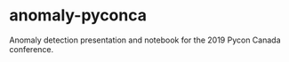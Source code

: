 # anomaly-pyconca
Anomaly detection presentation and notebook for the 2019 Pycon Canada conference.
